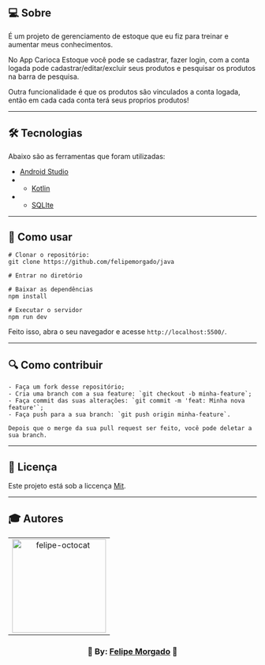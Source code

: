 ## 💻 Sobre
<p>É um projeto de gerenciamento de estoque que eu fiz para treinar e aumentar meus conhecimentos.</p>
<p>No App Carioca Estoque você pode se cadastrar, fazer login, com a conta logada pode cadastrar/editar/excluir seus produtos e pesquisar os produtos na barra de pesquisa.</p>
<p>Outra funcionalidade é que os produtos são vinculados a conta logada, então em cada cada conta terá seus proprios produtos!</p>

---

## 🛠️ Tecnologias
Abaixo são as ferramentas que foram utilizadas:

* [Android Studio](https://developer.android.com/studio/)
* * [Kotlin](https://developer.android.com/kotlin/first?hl=pt-br)
* * [SQLIte](https://developer.android.com/training/data-storage/sqlite?hl=pt-br)

---

## 👷 Como usar
```
# Clonar o repositório:
git clone https://github.com/felipemorgado/java

# Entrar no diretório

# Baixar as dependências
npm install

# Executar o servidor
npm run dev
```
Feito isso, abra o seu navegador e acesse ` http://localhost:5500/ `.

---

## 🔍 Como contribuir
```
- Faça um fork desse repositório;
- Cria uma branch com a sua feature: `git checkout -b minha-feature`;
- Faça commit das suas alterações: `git commit -m 'feat: Minha nova feature'`; 
- Faça push para a sua branch: `git push origin minha-feature`.

Depois que o merge da sua pull request ser feito, você pode deletar a sua branch. 
```

---

## 📝 Licença
Este projeto está sob a liccença [Mit](https://pt.wikipedia.org/wiki/Licen%C3%A7a_MIT).

---

## 🎓 Autores
<table align="center">
  <tr>
    <td  align="center">
     <a href="https://github.com/felipemorgado">
      <img src="https://octocat-generator-assets.githubusercontent.com/my-octocat-1623876115461.png" width="190px;" alt="felipe-octocat" style="max-width:100%;">
  </tr>
 </table>
    <h3 align="center">💜 By: <a href="https://github.com/felipemorgado">Felipe Morgado</a> 💜</h3>
